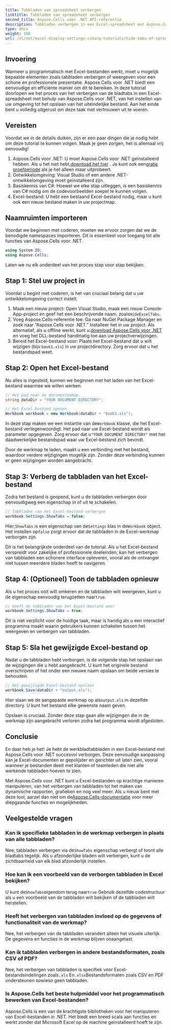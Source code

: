 ```yaml
---
title: Tabbladen van spreadsheet verbergen
linktitle: Tabbladen van spreadsheet verbergen
second_title: Aspose.Cells voor .NET API-referentie
description: Tabbladen verbergen in een Excel-spreadsheet met Aspose.Cells voor .NET. Leer hoe u bladtabbladen programmatisch kunt verbergen en weergeven in slechts een paar eenvoudige stappen.
type: docs
weight: 100
url: /nl/net/excel-display-settings-csharp-tutorials/hide-tabs-of-spreadsheet/
---
```

## Invoering

Wanneer u programmatisch met Excel-bestanden werkt, moet u mogelijk bepaalde elementen zoals tabbladen verbergen of weergeven voor een schone en professionele presentatie. Aspose.Cells voor .NET biedt een eenvoudige en efficiënte manier om dit te bereiken. In deze tutorial doorlopen we het proces van het verbergen van de bladtabs in een Excel-spreadsheet met behulp van Aspose.Cells voor .NET, van het instellen van uw omgeving tot het opslaan van het uiteindelijke bestand. Aan het einde bent u volledig uitgerust om deze taak met vertrouwen uit te voeren.

## Vereisten

Voordat we in de details duiken, zijn er een paar dingen die je nodig hebt om deze tutorial te kunnen volgen. Maak je geen zorgen, het is allemaal vrij eenvoudig!

1.  Aspose.Cells voor .NET: U moet Aspose.Cells voor .NET geïnstalleerd hebben. Als u het niet hebt,[download het hier](https://releases.aspose.com/cells/net/) . Je kunt ook een[gratis proefperiode](https://releases.aspose.com/) als je het alleen maar uitprobeert.
2. Ontwikkelomgeving: Visual Studio of een andere .NET-ontwikkelomgeving moet geïnstalleerd zijn.
3. Basiskennis van C#: Hoewel we elke stap uitleggen, is een basiskennis van C# nodig om de codevoorbeelden soepel te kunnen volgen.
4. Excel-bestand: U hebt een bestaand Excel-bestand nodig, maar u kunt ook een nieuw bestand maken in uw projectmap.

## Naamruimten importeren

Voordat we beginnen met coderen, moeten we ervoor zorgen dat we de benodigde namespaces importeren. Dit is essentieel voor toegang tot alle functies van Aspose.Cells voor .NET.

```csharp
using System.IO;
using Aspose.Cells;
```

Laten we nu elk onderdeel van het proces stap voor stap bekijken.

## Stap 1: Stel uw project in

Voordat u begint met coderen, is het van cruciaal belang dat u uw ontwikkelomgeving correct instelt.

1.  Maak een nieuw project: Open Visual Studio, maak een nieuw Console App-project en geef het een beschrijvende naam, zoals`HideExcelTabs`.
2. Voeg Aspose.Cells-referentie toe: Ga naar NuGet Package Manager en zoek naar “Aspose.Cells voor .NET.” Installeer het in uw project.
 Als alternatief, als u offline werkt, kunt u:[download Aspose.Cells voor .NET](https://releases.aspose.com/cells/net/) en voeg het DLL-bestand handmatig toe aan uw projectverwijzingen.
3. Bereid het Excel-bestand voor: Plaats het Excel-bestand dat u wilt wijzigen (bijv.`book1.xls`) in uw projectdirectory. Zorg ervoor dat u het bestandspad weet.

## Stap 2: Open het Excel-bestand

Nu alles is ingesteld, kunnen we beginnen met het laden van het Excel-bestand waarmee we willen werken.

```csharp
// Het pad naar de documentenmap.
string dataDir = "YOUR DOCUMENT DIRECTORY";

// Het Excel-bestand openen
Workbook workbook = new Workbook(dataDir + "book1.xls");
```

 In deze stap maken we een instantie van de`Workbook` klasse, die het Excel-bestand vertegenwoordigt. Het pad naar uw Excel-bestand wordt als parameter opgegeven. Zorg ervoor dat u`"YOUR DOCUMENT DIRECTORY"` met het daadwerkelijke bestandspad waar uw Excel-bestand zich bevindt.

Door de werkmap te laden, maakt u een verbinding met het bestand, waardoor verdere wijzigingen mogelijk zijn. Zonder deze verbinding kunnen er geen wijzigingen worden aangebracht.

## Stap 3: Verberg de tabbladen van het Excel-bestand

Zodra het bestand is geopend, kunt u de tabbladen verbergen door eenvoudigweg een eigenschap in of uit te schakelen.

```csharp
// Tabbladen van het Excel-bestand verbergen
workbook.Settings.ShowTabs = false;
```

 Hier,`ShowTabs` is een eigenschap van de`Settings` klas in de`Workbook` object. Het instellen op`false` zorgt ervoor dat de tabbladen in de Excel-werkmap verborgen zijn.

Dit is het belangrijkste onderdeel van de tutorial. Als u het Excel-bestand verspreidt voor zakelijke of professionele doeleinden, kan het verbergen van tabbladen een schonere interface opleveren, vooral als de ontvanger niet tussen meerdere bladen hoeft te navigeren.

## Stap 4: (Optioneel) Toon de tabbladen opnieuw

 Als u het proces ooit wilt omkeren en de tabbladen wilt weergeven, kunt u de eigenschap eenvoudig terugzetten naar`true`.

```csharp
// Geeft de tabbladen van het Excel-bestand weer
workbook.Settings.ShowTabs = true;
```

Dit is niet verplicht voor de huidige taak, maar is handig als u een interactief programma maakt waarin gebruikers kunnen schakelen tussen het weergeven en verbergen van tabbladen.

## Stap 5: Sla het gewijzigde Excel-bestand op

Nadat u de tabbladen hebt verborgen, is de volgende stap het opslaan van de wijzigingen die u hebt aangebracht. U kunt het originele bestand overschrijven of het onder een nieuwe naam opslaan om beide versies te behouden.

```csharp
// Het gewijzigde Excel-bestand opslaan
workbook.Save(dataDir + "output.xls");
```

 Hier slaan we de aangepaste werkmap op als`output.xls` in dezelfde directory. U kunt het bestand elke gewenste naam geven.

Opslaan is cruciaal. Zonder deze stap gaan alle wijzigingen die in de werkmap zijn aangebracht verloren zodra het programma wordt afgesloten.

## Conclusie

En daar heb je het! Je hebt de werkbladtabbladen in een Excel-bestand met Aspose.Cells voor .NET succesvol verborgen. Deze eenvoudige aanpassing kan je Excel-documenten er gepolijster en gerichter uit laten zien, vooral wanneer je bestanden deelt met klanten of teamleden die niet alle werkende tabbladen hoeven te zien.

 Met Aspose.Cells voor .NET kunt u Excel-bestanden op krachtige manieren manipuleren, van het verbergen van tabbladen tot het maken van dynamische rapporten, grafieken en nog veel meer. Als u nieuw bent met deze tool, aarzel dan niet om de[Aspose.Cells-documentatie](https://reference.aspose.com/cells/net/) voor meer diepgaande functies en mogelijkheden.

## Veelgestelde vragen

### Kan ik specifieke tabbladen in de werkmap verbergen in plaats van alle tabbladen?  
 Nee, tabbladen verbergen via de`ShowTabs` eigenschap verbergt of toont alle bladtabs tegelijk. Als u afzonderlijke bladen wilt verbergen, kunt u de zichtbaarheid van elk blad afzonderlijk instellen.

### Hoe kan ik een voorbeeld van de verborgen tabbladen in Excel bekijken?  
 U kunt de`ShowTabs`eigendom terug naar`true` Gebruik dezelfde codestructuur als u een voorbeeld van de tabbladen wilt bekijken of de tabbladen wilt herstellen.

### Heeft het verbergen van tabbladen invloed op de gegevens of functionaliteit van de werkmap?  
Nee, het verbergen van de tabbladen verandert alleen het visuele uiterlijk. De gegevens en functies in de werkmap blijven onaangetast.

### Kan ik tabbladen verbergen in andere bestandsformaten, zoals CSV of PDF?  
 Nee, het verbergen van tabbladen is specifiek voor Excel-bestandsindelingen zoals`.xls` En`.xlsx`Bestandsformaten zoals CSV en PDF ondersteunen sowieso geen tabbladen.

### Is Aspose.Cells het beste hulpmiddel voor het programmatisch bewerken van Excel-bestanden?  
Aspose.Cells is een van de krachtigste bibliotheken voor het manipuleren van Excel-bestanden in .NET. Het biedt een breed scala aan functies en werkt zonder dat Microsoft Excel op de machine geïnstalleerd hoeft te zijn.